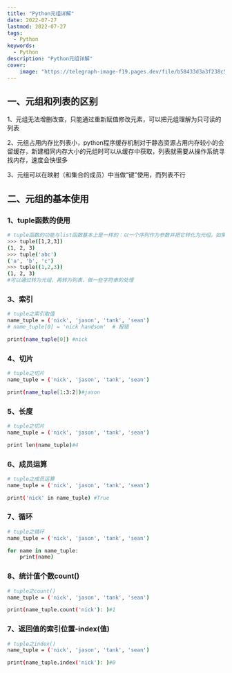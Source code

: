 ```yaml
---
title: "Python元组详解"
date: 2022-07-27
lastmod: 2022-07-27
tags:
  - Python
keywords:
  - Python
description: "Python元组详解"
cover:
    image: "https://telegraph-image-f19.pages.dev/file/b58433d3a3f238c52fcd4.jpg"
---
```


## 一、元组和列表的区别

1、元组无法增删改查，只能通过重新赋值修改元素，可以把元组理解为只可读的列表

2、元组占用内存比列表小，python程序缓存机制对于静态资源占用内存较小的会留缓存，新建相同内存大小的元组时可以从缓存中获取，列表就需要从操作系统寻找内存，速度会快很多

3、元组可以在映射（和集合的成员）中当做“键”使用，而列表不行

## 二、元组的基本使用

### 1、tuple函数的使用

```bash
# tuple函数的功能与list函数基本上是一样的：以一个序列作为参数并把它转化为元组。如果参数就是元组，那么该函数就会被原样返回：
>>> tuple([1,2,3])
(1, 2, 3)
>>> tuple('abc')
('a', 'b', 'c')
>>> tuple((1,2,3))
(1, 2, 3)
#可以通过转为元组，再转为列表，做一些字符串的处理
```

### 3、索引

```bash
# tuple之索引取值
name_tuple = ('nick', 'jason', 'tank', 'sean')
# name_tuple[0] = 'nick handsom'  # 报错

print(name_tuple[0]) #nick
```

### 4、切片

```bash
# tuple之切片
name_tuple = ('nick', 'jason', 'tank', 'sean')

print(name_tuple[1:3:2])#jason
```

### 5、长度

```bash
# tuple之切片
name_tuple = ('nick', 'jason', 'tank', 'sean')

print len(name_tuple)#4
```

### 6、成员运算

```bash
# tuple之成员运算
name_tuple = ('nick', 'jason', 'tank', 'sean')

print('nick' in name_tuple) #True
```

### 7、循环

```bash
# tuple之循环
name_tuple = ('nick', 'jason', 'tank', 'sean')

for name in name_tuple:
    print(name)
```

### 8、统计值个数count()

```bash
# tuple之count()
name_tuple = ('nick', 'jason', 'tank', 'sean')

print(name_tuple.count('nick'): )#1
```

### 7、返回值的索引位置-index(值)

```bash
# tuple之index()
name_tuple = ('nick', 'jason', 'tank', 'sean')

print(name_tuple.index('nick'): )#0
```